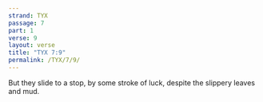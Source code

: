 ```yaml
---
strand: TYX
passage: 7
part: 1
verse: 9
layout: verse
title: "TYX 7:9"
permalink: /TYX/7/9/
---
```

But they slide to a stop, by some stroke of luck, despite the slippery leaves and mud.
